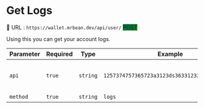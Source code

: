 # Get Logs

:link: URL : `https://wallet.mrbean.dev/api/user/`  <mark style="color:blue;background-color:green;">POST</mark>&#x20;

Using this you can get your account logs.

| Parameter | Required | Type     | Example                                       | Description                            |
| --------- | -------- | -------- | --------------------------------------------- | -------------------------------------- |
| `api`     | `true`   | `string` | `1257374757365723a3123ds3633123213123421412a` | Get your API form your user dashboard. |
| `method`  | `true`   | `string` | `logs`                                        | ---                                    |
